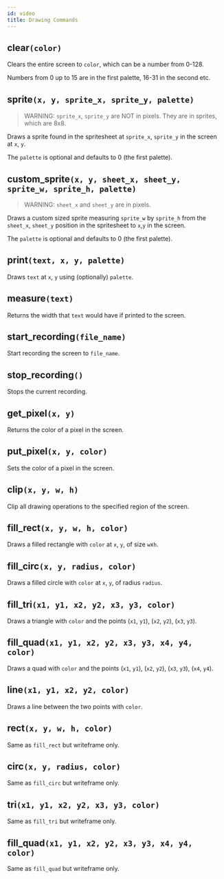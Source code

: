 ```yaml
---
id: video
title: Drawing Commands
---
```


## clear`(color)`

Clears the entire screen to `color`, which can be a number from 0-128.

Numbers from 0 up to 15 are in the first palette, 16-31 in the second etc.

## sprite`(x, y, sprite_x, sprite_y, palette)`

> WARNING: `sprite_x`, `sprite_y` are NOT in pixels. They are in sprites, which
> are 8x8.

Draws a sprite found in the spritesheet at `sprite_x`, `sprite_y` in the screen
at `x`, `y`.

The `palette` is optional and defaults to 0 (the first palette).

## custom_sprite`(x, y, sheet_x, sheet_y, sprite_w, sprite_h, palette)`

> WARNING: `sheet_x` and `sheet_y` are in pixels.

Draws a custom sized sprite measuring `sprite_w` by `sprite_h` from the
`sheet_x`, `sheet_y` position in the spritesheet to `x`,`y` in the screen.

The `palette` is optional and defaults to 0 (the first palette).

## print`(text, x, y, palette)`

Draws `text` at `x`, `y` using (optionally) `palette`.

## measure`(text)`

Returns the width that `text` would have if printed to the screen.

## start_recording`(file_name)`

Start recording the screen to `file_name`.

## stop_recording`()`

Stops the current recording.

## get_pixel`(x, y)`

Returns the color of a pixel in the screen.

## put_pixel`(x, y, color)`

Sets the color of a pixel in the screen.

## clip`(x, y, w, h)`

Clip all drawing operations to the specified region of the screen.

## fill_rect`(x, y, w, h, color)`

Draws a filled rectangle with `color` at `x`, `y`, of size `w`x`h`.

## fill_circ`(x, y, radius, color)`

Draws a filled circle with `color` at `x`, `y`, of radius `radius`.

## fill_tri`(x1, y1, x2, y2, x3, y3, color)`

Draws a triangle with `color` and the points (`x1`, `y1`), (`x2`, `y2`), (`x3`, `y3`).

## fill_quad`(x1, y1, x2, y2, x3, y3, x4, y4, color)`

Draws a quad with `color` and the points (`x1`, `y1`), (`x2`, `y2`), (`x3`,
`y3`), (`x4`, `y4`).

## line`(x1, y1, x2, y2, color)`

Draws a line between the two points with `color`.

## rect`(x, y, w, h, color)`

Same as `fill_rect` but writeframe only.

## circ`(x, y, radius, color)`

Same as `fill_circ` but writeframe only.

## tri`(x1, y1, x2, y2, x3, y3, color)`

Same as `fill_tri` but writeframe only.

## fill_quad`(x1, y1, x2, y2, x3, y3, x4, y4, color)`

Same as `fill_quad` but writeframe only.
